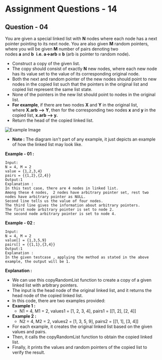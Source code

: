# **Assignment Questions - 14**

## **Question - 04**

You are given a special linked list with **N** nodes where each node has a next pointer pointing to its next node. You are also given **M** random pointers, where you will be given **M** number of pairs denoting two nodes **a** and **b**  **i.e. a->arb = b** (arb is pointer to random node)**.**
- Construct a copy of the given list. 
- The copy should consist of exactly **N** new nodes, where each new node has its value set to the value of its corresponding original node. 
- Both the next and random pointer of the new nodes should point to new nodes in the copied list such that the pointers in the original list and copied list represent the same list state. 
- None of the pointers in the new list should point to nodes in the original list.
- **For example**, if there are two nodes **X** and **Y** in the original list, where **X.arb** **-->** **Y**, then for the corresponding two nodes **x** and **y** in the copied list, **x.arb --> y.**
- Return the head of the copied linked list.

![Example Image](https://contribute.geeksforgeeks.org/wp-content/uploads/clone.jpg)

- **Note :** The diagram isn't part of any example, it just depicts an example of how the linked list may look like.

**Example - 01 :**
```
Input:
N = 4, M = 2
value = {1,2,3,4}
pairs = {{1,2},{2,4}}
Output:1
Explanation : 
In this test case, there are 4 nodes in linked list.  
Among these 4 nodes,  2 nodes have arbitrary pointer set, rest two nodes have arbitrary pointer as NULL. 
Second line tells us the value of four nodes. 
The third line gives the information about arbitrary pointers.
The first node arbitrary pointer is set to node 2.  
The second node arbitrary pointer is set to node 4.
```

**Example - 02 :**
```
Input:
N = 4, M = 2
value[] = {1,3,5,9}
pairs[] = {{1,1},{3,4}}
Output:1
Explanation : 
In the given testcase , applying the method as stated in the above example, the output will be 1.
```

**Explanation :**
- We can use this copyRandomList function to create a copy of a given linked list with arbitrary pointers. 
- The input is the head node of the original linked list, and it returns the head node of the copied linked list.
- In this code, there are two examples provided:
- **Example 1 :** 
    - N1 = 4, M1 = 2, values1 = [1, 2, 3, 4], pairs1 = [[1, 2], [2, 4]]
- **Example 2 :** 
    - N2 = 4, M2 = 2, values2 = [1, 3, 5, 9], pairs2 = [[1, 1], [3, 4]]
- For each example, it creates the original linked list based on the given values and pairs. 
- Then, it calls the copyRandomList function to obtain the copied linked list. 
- Finally, it prints the values and random pointers of the copied list to verify the result.